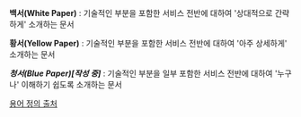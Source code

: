 **백서(White Paper)** : 기술적인 부분을 포함한 서비스 전반에 대하여 '상대적으로 간략하게' 소개하는 문서

**황서(Yellow Paper)** : 기술적인 부분을 포함한 서비스 전반에 대하여 '아주 상세하게' 소개하는 문서

***청서(Blue Paper)[작성 중]*** : 기술적인 부분을 일부 포함한 서비스 전반에 대하여 '누구나' 이해하기 쉽도록 소개하는 문서


[용어 정의 출처](https://steemit.com/steem/@segyepark/steemitblog)
